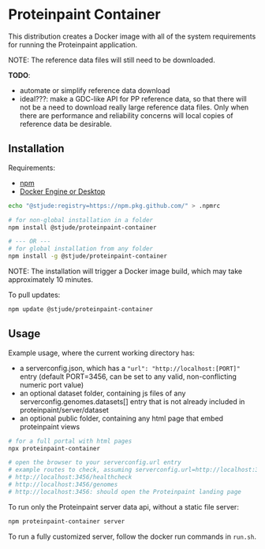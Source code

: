 # Proteinpaint Container

This distribution creates a Docker image with all of the system requirements
for running the Proteinpaint application. 

NOTE: The reference data files will still need to be downloaded.

**TODO**:
- automate or simplify reference data download
- ideal???: make a GDC-like API for PP reference data, so that there will not be a need 
to download really large reference data files. Only when there are performance and
reliability concerns will local copies of reference data be desirable.

## Installation

Requirements:
- [npm](https://docs.npmjs.com/downloading-and-installing-node-js-and-npm)
- [Docker Engine or Desktop](https://www.docker.com/)

```bash
echo "@stjude:registry=https://npm.pkg.github.com/" > .npmrc

# for non-global installation in a folder
npm install @stjude/proteinpaint-container

# --- OR ---
# for global installation from any folder
npm install -g @stjude/proteinpaint-container
```

NOTE: The installation will trigger a Docker image build, which may take
approximately 10 minutes.

To pull updates:
```bash
npm update @stjude/proteinpaint-container
```

## Usage

Example usage, where the current working directory has:
- a serverconfig.json, which has a `"url": "http://localhost:[PORT]"` entry
(default PORT=3456, can be set to any valid, non-conflicting numeric port value)
- an optional dataset folder, containing js files of any serverconfig.genomes.datasets[]
entry that is not already included in proteinpaint/server/dataset 
- an optional public folder, containing any html page that embed proteinpaint views

```bash
# for a full portal with html pages
npx proteinpaint-container

# open the browser to your serverconfig.url entry
# example routes to check, assuming serverconfig.url=http://localhost:3456
# http://localhost:3456/healthcheck
# http://localhost:3456/genomes
# http://localhost:3456: should open the Proteinpaint landing page
```

To run only the Proteinpaint server data api, without a static file server:
```bash
npm proteinpaint-container server
```

To run a fully customized server, follow the docker run commands in `run.sh`.

